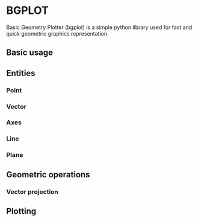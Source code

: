 # BGPLOT

Basic Geometry Plotter (bgplot) is a simple python library used for fast and quick geometric graphics representation.

## Basic usage

## Entities

### Point

### Vector

### Axes

### Line

### Plane

## Geometric operations

### Vector projection

## Plotting
